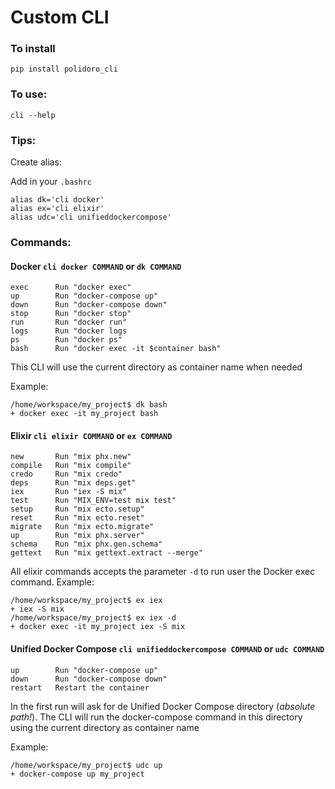 # Custom CLI
### To install

`pip install polidoro_cli`

### To use:
`cli --help`

### Tips:
Create alias:

Add in your `.bashrc`
```
alias dk='cli docker'
alias ex='cli elixir'
alias udc='cli unifieddockercompose'
```

### Commands:
#### Docker `cli docker COMMAND` or `dk COMMAND`
```
exec      Run "docker exec"
up        Run "docker-compose up"
down      Run "docker-compose down"
stop      Run "docker stop"
run       Run "docker run"
logs      Run "docker logs
ps        Run "docker ps"
bash      Run "docker exec -it $container bash"
```
This CLI will use the current directory as container name when needed

Example:
```
/home/workspace/my_project$ dk bash
+ docker exec -it my_project bash
```

#### Elixir `cli elixir COMMAND` or `ex COMMAND`
```
new       Run "mix phx.new"
compile   Run "mix compile"
credo     Run "mix credo"
deps      Run "mix deps.get"
iex       Run "iex -S mix"
test      Run "MIX_ENV=test mix test"
setup     Run "mix ecto.setup"
reset     Run "mix ecto.reset"
migrate   Run "mix ecto.migrate"
up        Run "mix phx.server"
schema    Run "mix phx.gen.schema"
gettext   Run "mix gettext.extract --merge"
```
All elixir commands accepts the parameter `-d` to run user the Docker exec command.
Example:
```
/home/workspace/my_project$ ex iex
+ iex -S mix
/home/workspace/my_project$ ex iex -d
+ docker exec -it my_project iex -S mix
```

#### Unified Docker Compose `cli unifieddockercompose COMMAND` or `udc COMMAND`
```
up        Run "docker-compose up"
down      Run "docker-compose down"
restart   Restart the container
```
In the first run will ask for de Unified Docker Compose directory (*absolute path!*).
The CLI will run the docker-compose command in this directory using the current directory as container name

Example:
```
/home/workspace/my_project$ udc up
+ docker-compose up my_project
```
